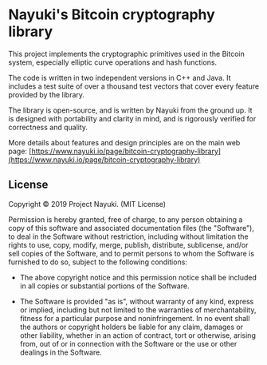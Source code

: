 Nayuki's Bitcoin cryptography library
=====================================

This project implements the cryptographic primitives used in the Bitcoin system,
especially elliptic curve operations and hash functions.

The code is written in two independent versions in C++ and Java. It includes a
test suite of over a thousand test vectors that cover every feature provided by
the library.

The library is open-source, and is written by Nayuki from the ground up. It is
designed with portability and clarity in mind, and is rigorously verified for
correctness and quality.

More details about features and design principles are on the main web page:
[https://www.nayuki.io/page/bitcoin-cryptography-library](https://www.nayuki.io/page/bitcoin-cryptography-library)


License
-------

Copyright © 2019 Project Nayuki. (MIT License)

Permission is hereby granted, free of charge, to any person obtaining a copy of
this software and associated documentation files (the "Software"), to deal in
the Software without restriction, including without limitation the rights to
use, copy, modify, merge, publish, distribute, sublicense, and/or sell copies of
the Software, and to permit persons to whom the Software is furnished to do so,
subject to the following conditions:

* The above copyright notice and this permission notice shall be included in
  all copies or substantial portions of the Software.

* The Software is provided "as is", without warranty of any kind, express or
  implied, including but not limited to the warranties of merchantability,
  fitness for a particular purpose and noninfringement. In no event shall the
  authors or copyright holders be liable for any claim, damages or other
  liability, whether in an action of contract, tort or otherwise, arising from,
  out of or in connection with the Software or the use or other dealings in the
  Software.
